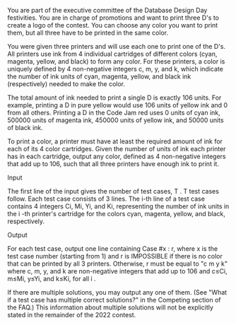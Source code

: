 ﻿You are part of the executive committee of the Database Design Day festivities. You are in charge of promotions and want to print three D's to create a logo of the contest. You can choose any color you want to print them, but all three have to be printed in the same color.

You were given three printers and will use each one to print one of the D's. All printers use ink from 4
individual cartridges of different colors (cyan, magenta, yellow, and black) to form any color. For these printers, a color is uniquely defined by 4 non-negative integers c, m, y, and k, which indicate the number of ink units of cyan, magenta, yellow, and black ink (respectively) needed to make the color.

The total amount of ink needed to print a single D is exactly 106
units. For example, printing a D in pure yellow would use 106 units of yellow ink and 0 from all others. Printing a D in the Code Jam red uses 0 units of cyan ink, 500000 units of magenta ink, 450000 units of yellow ink, and 50000 units of black ink.

To print a color, a printer must have at least the required amount of ink for each of its 4
color cartridges. Given the number of units of ink each printer has in each cartridge, output any color, defined as 4 non-negative integers that add up to 106, such that all three printers have enough ink to print it.

Input

The first line of the input gives the number of test cases, T
. T test cases follow. Each test case consists of 3 lines. The i-th line of a test case contains 4 integers Ci, Mi, Yi, and Ki, representing the number of ink units in the i
-th printer's cartridge for the colors cyan, magenta, yellow, and black, respectively.

Output

For each test case, output one line containing Case #x
: r, where x is the test case number (starting from 1) and r is IMPOSSIBLE if there is no color that can be printed by all 3 printers. Otherwise, r must be equal to "c m y k" where c, m, y, and k are non-negative integers that add up to 106 and c≤Ci, m≤Mi, y≤Yi, and k≤Ki, for all i
.

If there are multiple solutions, you may output any one of them. (See "What if a test case has multiple correct solutions?" in the Competing section of the FAQ.) This information about multiple solutions will not be explicitly stated in the remainder of the 2022 contest. 